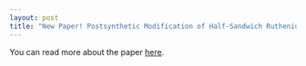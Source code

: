 ```yaml
---
layout: post
title: "New Paper! Postsynthetic Modification of Half-Sandwich Ruthenium Complexes by Mechanochemical Synthesis"
---
```


You can read more about the paper [here](https://github.com/riclzh/novelchemrxn/blob/master/files/papers/acs.inorgchem.1c00059.pdf).

